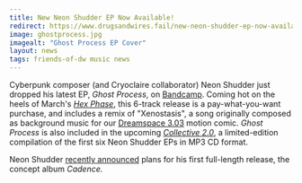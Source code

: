 ```yaml
---
title: New Neon Shudder EP Now Available!
redirect: https://www.drugsandwires.fail/new-neon-shudder-ep-now-available/
image: ghostprocess.jpg
imagealt: "Ghost Process EP Cover"
layout: news
tags: friends-of-dw music news
---
```


Cyberpunk composer (and Cryoclaire collaborator) Neon Shudder just dropped his latest EP, <em>Ghost Process</em>, on <a href="https://neonshudder.bandcamp.com/album/ghost-process" target="_blank">Bandcamp</a>. Coming hot on the heels of March's <em><a href="http://www.drugsandwires.fail/hex-phase-ep-released/" target="_blank">Hex Phase</a></em>, this 6-track release is a pay-what-you-want purchase, and includes a remix of "Xenostasis", a song originally composed as background music for our <a href="http://dreamspace.nfshost.com/ds3/ds3.html" target="_blank">Dreamspace 3.03</a> motion comic. <i>Ghost Process </i>is also included in the upcoming <em><a href="https://neonshudder.bandcamp.com/merch/collective-20" target="_blank">Collective 2.0</a></em>, a limited-edition compilation of the first six Neon Shudder EPs in MP3 CD format.

Neon Shudder <a href="http://signalrun.tumblr.com/post/122513626078/a-year-ago-i-made-post-saying-i-was-beginning-work" target="_blank">recently announced</a> plans for his first full-length release, the concept album <em>Cadence.</em>
